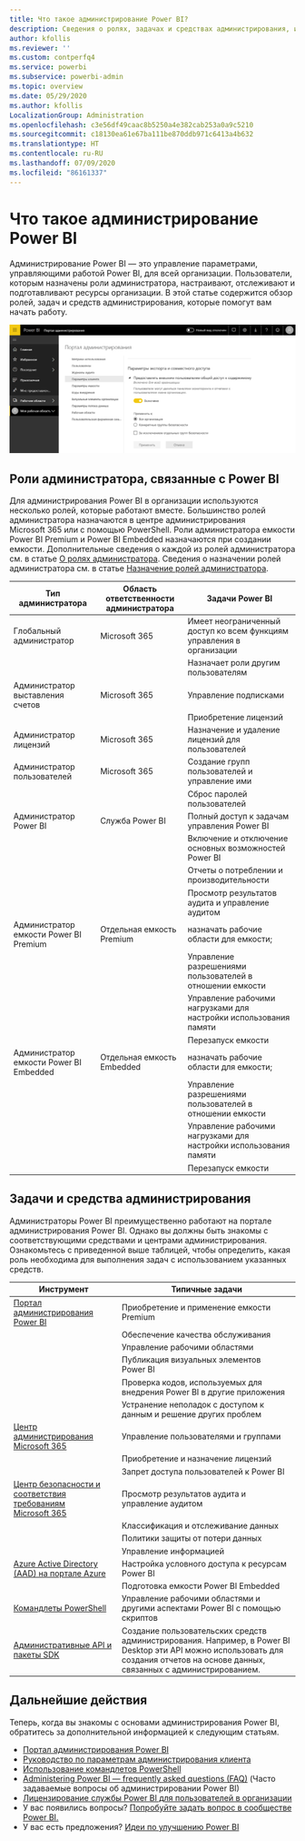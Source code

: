 ```yaml
---
title: Что такое администрирование Power BI?
description: Сведения о ролях, задачах и средствах администрирования, используемых для управления Power BI
author: kfollis
ms.reviewer: ''
ms.custom: contperfq4
ms.service: powerbi
ms.subservice: powerbi-admin
ms.topic: overview
ms.date: 05/29/2020
ms.author: kfollis
LocalizationGroup: Administration
ms.openlocfilehash: c3e56df49caac8b5250a4e382cab253a0a9c5210
ms.sourcegitcommit: c18130ea61e67ba111be870ddb971c6413a4b632
ms.translationtype: HT
ms.contentlocale: ru-RU
ms.lasthandoff: 07/09/2020
ms.locfileid: "86161337"
---
```

# <a name="what-is-power-bi-administration"></a>Что такое администрирование Power BI

Администрирование Power BI — это управление параметрами, управляющими работой Power BI, для всей организации. Пользователи, которым назначены роли администратора, настраивают, отслеживают и подготавливают ресурсы организации. В этой статье содержится обзор ролей, задач и средств администрирования, которые помогут вам начать работу.

![Снимок экрана: портал администрирования Power BI, отображающий параметры для всей организации](media/service-admin-administering-power-bi-in-your-organization/admin-portal.png)

## <a name="administrator-roles-related-to-power-bi"></a>Роли администратора, связанные с Power BI

Для администрирования Power BI в организации используются несколько ролей, которые работают вместе. Большинство ролей администратора назначаются в центре администрирования Microsoft 365 или с помощью PowerShell. Роли администратора емкости Power BI Premium и Power BI Embedded назначаются при создании емкости. Дополнительные сведения о каждой из ролей администратора см. в статье [О ролях администратора](https://docs.microsoft.com/microsoft-365/admin/add-users/about-admin-roles?view=o365-worldwide). Сведения о назначении ролей администратора см. в статье [Назначение ролей администратора](https://docs.microsoft.com/microsoft-365/admin/add-users/assign-admin-roles?view=o365-worldwide).

| **Тип администратора** | **Область ответственности администратора** | **Задачи Power BI** |
| --- | --- | --- |
| Глобальный администратор | Microsoft 365 | Имеет неограниченный доступ ко всем функциям управления в организации |
| | | Назначает роли другим пользователям |
| Администратор выставления счетов | Microsoft 365 | Управление подписками |
| | | Приобретение лицензий |
| Администратор лицензий | Microsoft 365 | Назначение и удаление лицензий для пользователей |
| Администратор пользователей | Microsoft 365 | Создание групп пользователей и управление ими |
| | | Сброс паролей пользователей |
| Администратор Power BI | Служба Power BI | Полный доступ к задачам управления Power BI|
| | | Включение и отключение основных возможностей Power BI |
| | | Отчеты о потреблении и производительности |
| | | Просмотр результатов аудита и управление аудитом |
| Администратор емкости Power BI Premium | Отдельная емкость Premium | назначать рабочие области для емкости;|
| | | Управление разрешениями пользователей в отношении емкости |
| | | Управление рабочими нагрузками для настройки использования памяти |
| | | Перезапуск емкости |
| Администратор емкости Power BI Embedded | Отдельная емкость Embedded | назначать рабочие области для емкости;|
| | | Управление разрешениями пользователей в отношении емкости |
| | | Управление рабочими нагрузками для настройки использования памяти |
| | | Перезапуск емкости |

## <a name="administrative-tasks-and-tools"></a>Задачи и средства администрирования

Администраторы Power BI преимущественно работают на портале администрирования Power BI. Однако вы должны быть знакомы с соответствующими средствами и центрами администрирования. Ознакомьтесь с приведенной выше таблицей, чтобы определить, какая роль необходима для выполнения задач с использованием указанных средств.

| **Инструмент** | **Типичные задачи** |
| --- | --- |
| [Портал администрирования Power BI](https://app.powerbi.com/admin-portal) | Приобретение и применение емкости Premium |
| | Обеспечение качества обслуживания |
| | Управление рабочими областями |
| | Публикация визуальных элементов Power BI |
| | Проверка кодов, используемых для внедрения Power BI в другие приложения |
| | Устранение неполадок с доступом к данным и решение других проблем |
| [Центр администрирования Microsoft 365](https://admin.microsoft.com) | Управление пользователями и группами |
| | Приобретение и назначение лицензий |
| | Запрет доступа пользователей к Power BI |
| [Центр безопасности и соответствия требованиям Microsoft 365](https://protection.office.com) | Просмотр результатов аудита и управление аудитом |
| | Классификация и отслеживание данных |
| | Политики защиты от потери данных |
| | Управление информацией |
| [Azure Active Directory (AAD) на портале Azure](https://aad.portal.azure.com) | Настройка условного доступа к ресурсам Power BI |
| | Подготовка емкости Power BI Embedded |
| [Командлеты PowerShell](https://docs.microsoft.com/powershell/power-bi/overview) | Управление рабочими областями и другими аспектами Power BI с помощью скриптов |
| [Административные API и пакеты SDK](service-admin-reference.md) | Создание пользовательских средств администрирования. Например, в Power BI Desktop эти API можно использовать для создания отчетов на основе данных, связанных с администрированием. |

## <a name="next-steps"></a>Дальнейшие действия

Теперь, когда вы знакомы с основами администрирования Power BI, обратитесь за дополнительной информацией к следующим статьям.

- [Портал администрирования Power BI](service-admin-portal.md)
- [Руководство по параметрам администрирования клиента](../guidance/admin-tenant-settings.md)
- [Использование командлетов PowerShell](https://docs.microsoft.com/powershell/power-bi/overview)
- [Administering Power BI — frequently asked questions (FAQ)](service-admin-faq.md) (Часто задаваемые вопросы об администрировании Power BI)
- [Лицензирование службы Power BI для пользователей в организации](service-admin-licensing-organization.md)
- У вас появились вопросы? [Попробуйте задать вопрос в сообществе Power BI.](https://community.powerbi.com/)
- У вас есть предложения? [Идеи по улучшению Power BI](https://ideas.powerbi.com/)
